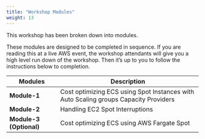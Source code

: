 ```yaml
---
title: "Workshop Modules"
weight: 13
---
```


This workshop has been broken down into modules.

These modules are designed to be completed in sequence. If you are reading this at a live AWS event, the workshop attendants will give you a high level run down of the workshop. Then it’s up to you to follow the instructions below to completion.


| Modules | Description |
| --- | --- |
| **Module-1** | Cost optimizing ECS using Spot Instances with Auto Scaling groups Capacity Providers |
| **Module-2** | Handling EC2 Spot Interruptions |
| **Module-3 (Optional)** | Cost optimizing ECS using AWS Fargate Spot |

